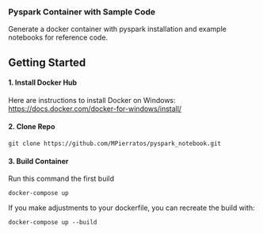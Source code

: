 ### Pyspark Container with Sample Code 

Generate a docker container with pyspark installation and example notebooks for reference code.

## Getting Started

#### 1. Install Docker Hub

Here are instructions to install Docker on Windows: https://docs.docker.com/docker-for-windows/install/


#### 2. Clone Repo

`git clone https://github.com/MPierratos/pyspark_notebook.git`

#### 3. Build Container

Run this command the first build

`docker-compose up`

If you make adjustments to your dockerfile, you can recreate the build with:

`docker-compose up --build`

